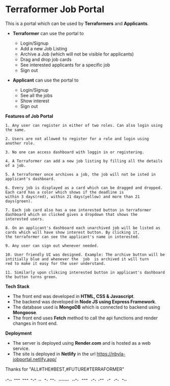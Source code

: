 
# Terraformer Job Portal

This is a portal which can be used by **Terraformers** and **Applicants**.

* **Terraformer** can use the portal to   
    * Login/Signup
    * Add a new Job Listing
    * Archive a Job (which will not be visible for applicants)
    * Drag and drop job cards
    * See interested applicants for a specific job
    * Sign out

* **Applicant** can use the portal to
    * Login/Signup
    * See all the jobs
    * Show interest
    * Sign out

**Features of Job Portal**

    1. Any user can register in either of two roles. Can also login using the same.

    2. Users are not allowed to register for a role and login using another role.

    3. No one can access dashboard with loggin in or registering.

    4. A Terraformer can add a new job listing by filling all the details of a job.

    5. A terraformer once archives a job, the job will not be isted in applicant's dashboard.

    6. Every job is displayed as a card which can be dragged and dropped. Each card has a color which shows if the deadline is 
    within 3 days(red), within 21 days(yellow) and more than 21 days(green).

    7. Each job card also has a see interested button in terraformer dashboard which on clicked gives a dropdown that shows the 
    interested users.

    8. On an applicant's dashboard each unarchived job will be listed as cards which will have show interest button. By clicking it,
    the terraformer can see the applicant's name in interested.

    9. Any user can sign out whenever needed.

    10. User friendly UI was designed. Example: The archive button will be intitially blue and whenever the  job  is archived it will turn 
    red to make it easy for the user understand. 
    
    11. Similarly upon clikcing interested button in applicant's dashboard the button turns green.



**Tech Stack**

* The front end was developed in **HTML, CSS & Javascript**.
* The backend was developed in **Node JS using Express Framework**.
* The database used is **MongoDB** which is connected to backend using **Mongoose**.
* The front end uses **Fetch** method to call the api functions and render changes in front end.

**Deployment**

*  The server is deployed using **Render.com** and is hosted as a web service.
* The site is deployed in **Netlify** in the url https://nbyla-jobportal.netlify.app/



Thanks for "ALL#THE#BEST,#FUTURE#TERRAFORMER"

**.-..  &nbsp;---  &nbsp;---&nbsp;  -.-  &nbsp;.. &nbsp; -.  &nbsp;--. &nbsp; ....... &nbsp; ..-. &nbsp; --- &nbsp; .-.&nbsp;  .-- &nbsp; .- &nbsp; .-. &nbsp; -..**












